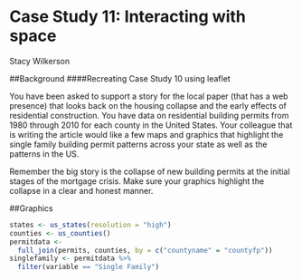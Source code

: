# Case Study 11: Interacting with space
Stacy Wilkerson  




##Background 
####Recreating Case Study 10 using leaflet

You have been asked to support a story for the local paper (that has a web presence) that looks back on the housing collapse and the early effects of residential construction. You have data on residential building permits from 1980 through 2010 for each county in the United States. Your colleague that is writing the article would like a few maps and graphics that highlight the single family building permit patterns across your state as well as the patterns in the US.

Remember the big story is the collapse of new building permits at the initial stages of the mortgage crisis. Make sure your graphics highlight the collapse in a clear and honest manner.

##Graphics


```r
states <- us_states(resolution = "high")
counties <- us_counties()
permitdata <-
  full_join(permits, counties, by = c("countyname" = "countyfp"))
singlefamily <- permitdata %>%
  filter(variable == "Single Family")
```






